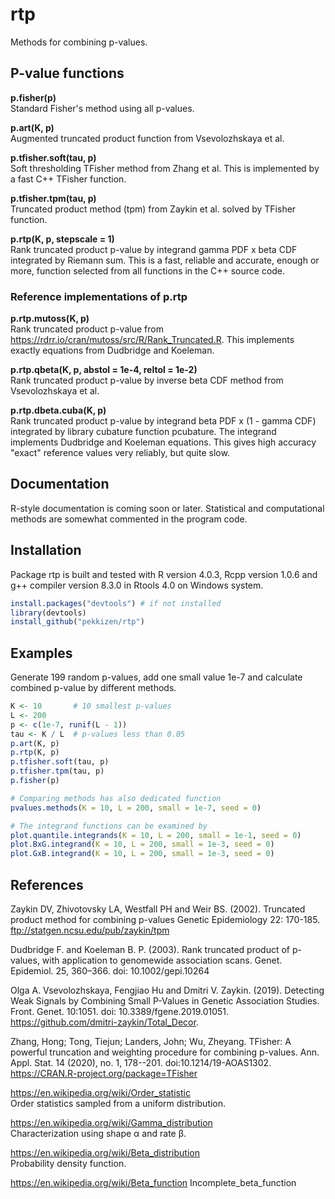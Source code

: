 
# rtp  

Methods for combining p-values.

## P-value functions

**p.fisher(p)**  
Standard Fisher's method using all p-values.  

**p.art(K, p)**  
Augmented truncated product function from Vsevolozhskaya et al.  

**p.tfisher.soft(tau, p)**  
Soft thresholding TFisher method from Zhang et al.
This is implemented by a fast C++ TFisher function.

**p.tfisher.tpm(tau, p)**  
Truncated product method (tpm) from Zaykin et al.
solved by TFisher function.  

**p.rtp(K, p, stepscale = 1)**  
Rank truncated product p-value by integrand gamma PDF x beta CDF integrated by Riemann sum.
This is a fast, reliable and accurate, enough or more,  function selected from all functions in the C++ source code.

### Reference implementations of p.rtp

**p.rtp.mutoss(K, p)**  
Rank truncated product p-value from
https://rdrr.io/cran/mutoss/src/R/Rank_Truncated.R. This implements
exactly equations from Dudbridge and Koeleman.

**p.rtp.qbeta(K, p, abstol = 1e-4, reltol = 1e-2)**  
Rank truncated product p-value by inverse beta CDF method
from Vsevolozhskaya et al.

**p.rtp.dbeta.cuba(K, p)**  
Rank truncated product p-value by integrand beta PDF x (1 - gamma CDF) integrated by library cubature function pcubature.
The integrand implements Dudbridge and Koeleman equations.
This gives high accuracy "exact" reference values very reliably, but quite slow.

## Documentation

R-style documentation is coming soon or later. Statistical and computational methods are somewhat commented in the program code.

## Installation

Package rtp is built and tested with R version 4.0.3, Rcpp version 1.0.6 and
g++ compiler version 8.3.0 in Rtools 4.0 on Windows system.

```R
install.packages("devtools") # if not installed
library(devtools)
install_github("pekkizen/rtp")
```

## Examples

Generate 199 random p-values, add one small value 1e-7 and calculate
combined p-value by different methods.

```R
K <- 10       # 10 smallest p-values
L <- 200
p <- c(1e-7, runif(L - 1))
tau <- K / L  # p-values less than 0.05
p.art(K, p)
p.rtp(K, p)
p.tfisher.soft(tau, p)
p.tfisher.tpm(tau, p)
p.fisher(p)

# Comparing methods has also dedicated function
pvalues.methods(K = 10, L = 200, small = 1e-7, seed = 0)

# The integrand functions can be examined by
plot.quantile.integrands(K = 10, L = 200, small = 1e-1, seed = 0)
plot.BxG.integrand(K = 10, L = 200, small = 1e-3, seed = 0)
plot.GxB.integrand(K = 10, L = 200, small = 1e-3, seed = 0)
```

## References

Zaykin DV, Zhivotovsky LA, Westfall PH and Weir BS. (2002).
Truncated product method for combining p-values
Genetic Epidemiology 22: 170-185. ftp://statgen.ncsu.edu/pub/zaykin/tpm  

Dudbridge F. and Koeleman B. P. (2003).
Rank truncated product of p-values, with application to genomewide association scans.
Genet. Epidemiol. 25, 360–366. doi: 10.1002/gepi.10264  

Olga A. Vsevolozhskaya, Fengjiao Hu and Dmitri V. Zaykin. (2019). Detecting Weak
Signals by Combining Small P-Values in Genetic Association Studies.
Front. Genet. 10:1051. doi: 10.3389/fgene.2019.01051.
https://github.com/dmitri-zaykin/Total_Decor.  

Zhang, Hong; Tong, Tiejun; Landers, John; Wu, Zheyang. TFisher: A powerful truncation
and weighting procedure for combining p-values. Ann. Appl. Stat. 14 (2020), no. 1, 178--201.
doi:10.1214/19-AOAS1302.
https://CRAN.R-project.org/package=TFisher

https://en.wikipedia.org/wiki/Order_statistic  
Order statistics sampled from a uniform distribution.  

https://en.wikipedia.org/wiki/Gamma_distribution  
Characterization using shape α and rate β.

https://en.wikipedia.org/wiki/Beta_distribution  
Probability density function.

https://en.wikipedia.org/wiki/Beta_function  Incomplete_beta_function
